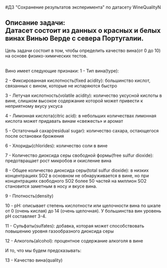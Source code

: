 #ДЗ "Сохранение результатов эксперимента" по датасету WineQualityN
## **Описание задачи**: <br> Датасет состоит из данных о красных и белых винах Винью Верде с севера Португалии. 
Цель задачи состоит в том, чтобы определить качество вина(от 0 до 10) на основе физико-химических тестов.

<br>
Вино имеет следующие признаки:
1 - Тип вина(type):

2 - Фиксированная кислотность(fixed acidity): большинство кислот, связанных с вином, которые не испаряются быстро

3 - Летучая кислотность(volatile acidity): количество уксусной кислоты в вине, слишком высокое содержание которой 
может привести к неприятному вкусу уксуса

4 - Лимонная кислота(citric acid): в небольших количествах лимонная кислота может придавать винам «свежесть» и аромат

5 - Остаточный сахар(residual sugar): количество сахара, остающегося после остановки брожения

6 - Хлориды(chlorides): количество соли в вине

7 - Количество диоксида серы свободной формы(free sulfur dioxide): предотвращает рост микробов и окисление вина

8 - Общее количество диоксида серы(total sulfur dioxide): в низких концентрациях SO2 в основном не обнаруживается в вине, но при концентрациях свободного SO2 более 50 частей на миллион SO2 становится заметным в носу и вкусе вина.

9 - Плотность(density)

10 - pH: описывает степень кислотности или щелочности вина по шкале от 0 (очень кислая) до 14 (очень щелочная). У большинства вин уровень pH составляет 3-4.

11 - Сульфаты(sulfates): добавка, которая может способствовать повышению уровня газообразного диоксида серы

12 - Алкоголь(alcohol): процентное содержание алкоголя в вине

И то, что мы будем предсказывать:

13 - Качество вина(quality)

<br>
